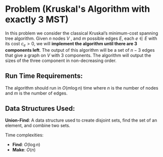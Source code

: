 # Problem (Kruskal's Algorithm with exactly 3 MST)

In this problem we consider the classical Kruskal’s minimum-cost spanning tree algorithm. Given $n$ nodes $V$ , and $m$ possible edges $E$, each $e\in E$ with its cost $c_e>0$, we will **implement the algorithm until there are 3 components left**. The output of this algorithm will be a set of $n-3$ edges that give a graph on $V$ with $3$ components. The algorithm will output the sizes of the three component in non-decreasing order.

## Run Time Requirements:

The algorithm should run in $O(m\log n)$ time where $n$ is the number of nodes and $m$ is the number of edges.

## Data Structures Used:

**Union-Find**: A data structure used to create disjoint sets, find the set of an element, and combine two sets.

Time complexities:

- **Find**: $O(\log n)$
- **Make**: $O(n)$
